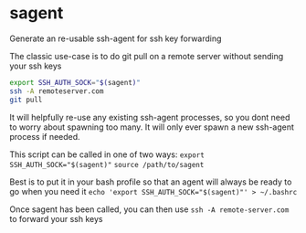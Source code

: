 # sagent
Generate an re-usable ssh-agent for ssh key forwarding

The classic use-case is to do git pull on a remote server without sending your ssh keys

```bash
export SSH_AUTH_SOCK="$(sagent)"
ssh -A remoteserver.com
git pull
```

It will helpfully re-use any existing ssh-agent processes, so you dont need to worry about spawning too many. It will only ever spawn a new ssh-agent process if needed.

This script can be called in one of two ways:
`export SSH_AUTH_SOCK="$(sagent)"`
`source /path/to/sagent`

Best is to put it in your bash profile so that an agent will always be ready to go when you need it
`echo 'export SSH_AUTH_SOCK="$(sagent)"' > ~/.bashrc`

Once sagent has been called, you can then use
`ssh -A remote-server.com` to forward your ssh keys
